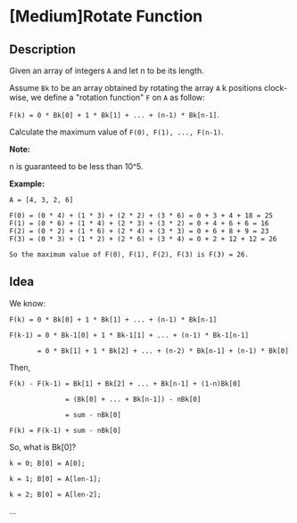 [Medium]Rotate Function
===

## Description
Given an array of integers `A` and let n to be its length.

Assume `Bk` to be an array obtained by rotating the array `A` k positions clock-wise, we define a "rotation function" `F` on `A` as follow:

`F(k) = 0 * Bk[0] + 1 * Bk[1] + ... + (n-1) * Bk[n-1]`.

Calculate the maximum value of `F(0), F(1), ..., F(n-1)`.

**Note:**

n is guaranteed to be less than 10^5.

**Example:**

```
A = [4, 3, 2, 6]

F(0) = (0 * 4) + (1 * 3) + (2 * 2) + (3 * 6) = 0 + 3 + 4 + 18 = 25
F(1) = (0 * 6) + (1 * 4) + (2 * 3) + (3 * 2) = 0 + 4 + 6 + 6 = 16
F(2) = (0 * 2) + (1 * 6) + (2 * 4) + (3 * 3) = 0 + 6 + 8 + 9 = 23
F(3) = (0 * 3) + (1 * 2) + (2 * 6) + (3 * 4) = 0 + 2 + 12 + 12 = 26

So the maximum value of F(0), F(1), F(2), F(3) is F(3) = 26.
```

## Idea
We know:
```
F(k) = 0 * Bk[0] + 1 * Bk[1] + ... + (n-1) * Bk[n-1]
```

```
F(k-1) = 0 * Bk-1[0] + 1 * Bk-1[1] + ... + (n-1) * Bk-1[n-1]

       = 0 * Bk[1] + 1 * Bk[2] + ... + (n-2) * Bk[n-1] + (n-1) * Bk[0]
```
Then,
```
F(k) - F(k-1) = Bk[1] + Bk[2] + ... + Bk[n-1] + (1-n)Bk[0]

              = (Bk[0] + ... + Bk[n-1]) - nBk[0]

              = sum - nBk[0]
```
```
F(k) = F(k-1) + sum - nBk[0]

```
So, what is Bk[0]?
```
k = 0; B[0] = A[0];
```
```
k = 1; B[0] = A[len-1];
```
```
k = 2; B[0] = A[len-2];
```
...
